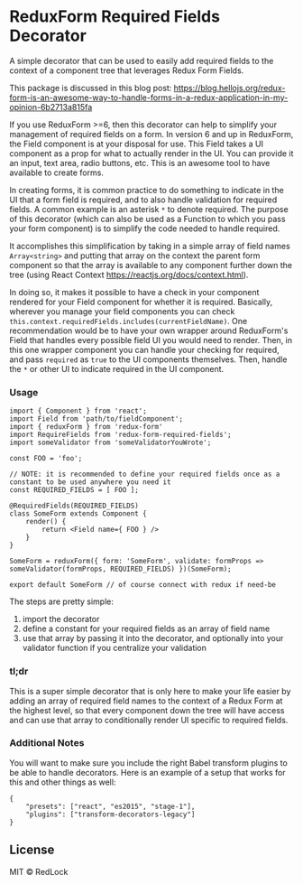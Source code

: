 # ReduxForm Required Fields Decorator
A simple decorator that can be used to easily add required fields to the context of a component tree that leverages Redux Form Fields.

This package is discussed in this blog post: https://blog.hellojs.org/redux-form-is-an-awesome-way-to-handle-forms-in-a-redux-application-in-my-opinion-6b2713a815fa

If you use ReduxForm >=6, then this decorator can help to simplify your management of required fields on a form. 
In version 6 and up in ReduxForm, the Field component is at your disposal for use. This Field takes a UI component as a prop
for what to actually render in the UI. You can provide it an input, text area, radio buttons, etc. This is an awesome tool to
have available to create forms. 

In creating forms, it is common practice to do something to indicate in the UI that a form field is required, and to also handle
validation for required fields. A common example is an asterisk `*` to denote required. The purpose of this decorator (which can
also be used as a Function to which you pass your form component) is to simplify the code needed to handle required.

It accomplishes this simplification by taking in a simple array of field names `Array<string>` and putting that array on the context
the parent form component so that the array is available to any component further down the tree (using React Context https://reactjs.org/docs/context.html).

In doing so, it makes it possible to have a check in your component rendered for your Field component for whether it is required. Basically,
wherever you manage your field components you can check `this.context.requiredFields.includes(currentFieldName)`. One recommendation would be 
to have your own wrapper around ReduxForm's Field that handles every possible field UI you would need to render. Then, in this one wrapper component
you can handle your checking for required, and pass `required` as `true` to the UI components themselves. Then, handle the `*` or other UI to indicate
required in the UI component.

### Usage

```
import { Component } from 'react';
import Field from 'path/to/fieldComponent';
import { reduxForm } from 'redux-form'
import RequireFields from 'redux-form-required-fields';
import someValidator from 'someValidatorYouWrote';

const FOO = 'foo';

// NOTE: it is recommended to define your required fields once as a constant to be used anywhere you need it
const REQUIRED_FIELDS = [ FOO ];

@RequiredFields(REQUIRED_FIELDS)
class SomeForm extends Component {
    render() {
        return <Field name={ FOO } />
    }
}

SomeForm = reduxForm({ form: 'SomeForm', validate: formProps => someValidator(formProps, REQUIRED_FIELDS) })(SomeForm);

export default SomeForm // of course connect with redux if need-be
```

The steps are pretty simple:
1) import the decorator
2) define a constant for your required fields as an array of field name
3) use that array by passing it into the decorator, and optionally into your validator function if you centralize your validation

### tl;dr

This is a super simple decorator that is only here to make your life easier by adding an array of required field names to the context
of a Redux Form at the highest level, so that every component down the tree will have access and can use that array to conditionally render
UI specific to required fields.

### Additional Notes

You will want to make sure you include the right Babel transform plugins to be able to handle decorators. Here is an example of a setup that works for this and other things as well:

```
{
    "presets": ["react", "es2015", "stage-1"],
    "plugins": ["transform-decorators-legacy"]
}
```

## License

MIT © RedLock

